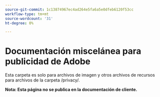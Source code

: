 ```yaml
---
source-git-commit: 1c13874967ec4ad264e5fa6a5e0dfeb6120f53cc
workflow-type: tm+mt
source-wordcount: '31'
ht-degree: 0%

---
```

# Documentación miscelánea para publicidad de Adobe

Esta carpeta es solo para archivos de imagen y otros archivos de recursos para archivos de la carpeta /privacy/.

**Nota: Esta página no se publica en la documentación de cliente.**
